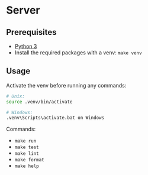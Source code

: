 # Server

## Prerequisites

- [Python 3](https://www.python.org/downloads/)
- Install the required packages with a venv: `make venv`

## Usage

Activate the venv before running any commands:
```sh
# Unix:
source .venv/bin/activate

# Windows:
.venv\Scripts\activate.bat on Windows
```

Commands:
- `make run`
- `make test`
- `make lint`
- `make format`
- `make help`
